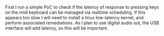 First I run a simple PoC to check if the latency of response to pressing keys on the midi keyboard can be managed via realtime scheduling. If this appears too slow I will need to install a linux low-latency kernel, and perform associated remediations. 
As I plan to use digital audio out, the USB interface will add latency, so this will be important.
